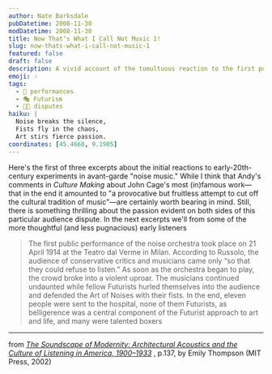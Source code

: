 ```yaml
---
author: Nate Barksdale
pubDatetime: 2008-11-30
modDatetime: 2008-11-30
title: Now That’s What I Call Not Music 1!
slug: now-thats-what-i-call-not-music-1
featured: false
draft: false
description: A vivid account of the tumultuous reaction to the first public performance of the noise orchestra in Milan in 1914.
emoji: 🎶
tags:
  - 🎤 performances
  - 🎭 Futurism
  - 🤜🤛 disputes
haiku: |
  Noise breaks the silence,  
  Fists fly in the chaos,  
  Art stirs fierce passion.
coordinates: [45.4668, 9.1905]
---
```


Here's the first of three excerpts about the initial reactions to early-20th-century experiments in avant-garde "noise music." While I think that Andy's comments in _Culture Making_ about John Cage's most (in)famous work—that in the end it amounted to "a provocative but fruitless attempt to cut off the cultural tradition of music"—are certainly worth bearing in mind. Still, there is something thrilling about the passion evident on both sides of this particular audience dispute. In the next excerpts we'll from some of the more thoughtful (and less pugnacious) early listeners

> The first public performance of the noise orchestra took place on 21 April 1914 at the Teatro dal Verme in Milan. According to Russolo, the audience of conservative critics and musicians came only “so that they could refuse to listen.” As soon as the orchestra began to play, the crowd broke into a violent uproar. The musicians continued undaunted while fellow Futurists hurled themselves into the audience and defended the Art of Noises with their fists. In the end, eleven people were sent to the hospital, none of them Futurists, as belligerence was a central component of the Futurist approach to art and life, and many were talented boxers

---

from _[The Soundscape of Modernity: Architectural Acoustics and the Culture of Listening in America, 1900–1933](http://books.google.com/books?id=7jvtvGbatv4C&printsec=frontcover&dq=soundscape+of+modernity&ei=9f4RSdJagYKyA9v-xYgE#PPA138,M1)_ , p.137, by Emily Thompson (MIT Press, 2002)
